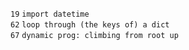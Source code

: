 `19` `import datetime`\
`62` `loop through (the keys of) a dict`\
`67` `dynamic prog: climbing from root up`

